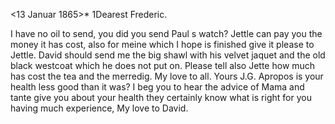  <13 Januar 1865>*
1Dearest Frederic.

I have no oil to send, you did you send Paul s watch? Jettle can pay you the money it has cost, also for meine which I hope is finished give it please to Jettle. David should send me the big shawl with his velvet jaquet and the old black westcoat which he does not put on. Please tell also Jette how much has cost the tea and the merredig. My love to all. Yours J.G. 
Apropos is your health less good than it was? I beg you to hear the advice of Mama and tante give you about your health they certainly know what is right for you having much experience, My love to David.

